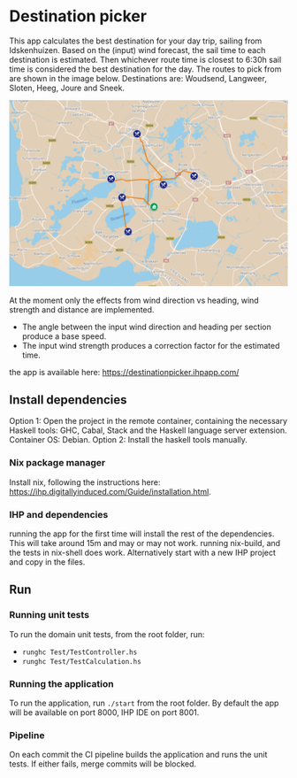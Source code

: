 # Destination picker

This app calculates the best destination for your day trip, sailing from Idskenhuizen. Based on the (input) wind forecast, the sail time to each destination is estimated. Then whichever route time is closest to 6:30h sail time is considered the best destination for the day.
The routes to pick from are shown in the image below. Destinations are: Woudsend, Langweer, Sloten, Heeg, Joure and Sneek. 

<img src="static/routeImages/Allroutes.png" />

At the moment only the effects from wind direction vs heading, wind strength and distance are implemented.
- The angle between the input wind direction and heading per section produce a base speed.
- The input wind strength produces a correction factor for the estimated time.


the app is available here: https://destinationpicker.ihpapp.com/


## Install dependencies

Option 1: Open the project in the remote container, containing the necessary Haskell tools: GHC, Cabal, Stack and the Haskell language server extension. Container OS: Debian.
Option 2: Install the haskell tools manually.

### Nix package manager
Install nix, following the instructions here: https://ihp.digitallyinduced.com/Guide/installation.html.

### IHP and dependencies
running the app for the first time will install the rest of the dependencies. This will take around 15m and may or may not work.
running nix-build, and the tests in nix-shell does work.
Alternatively start with a new IHP project and copy in the files. 


## Run

### Running unit tests
To run the domain unit tests, from the root folder, run:
- `runghc Test/TestController.hs`
- `runghc Test/TestCalculation.hs`

### Running the application
To run the application, run `./start` from the root folder. 
By default the app will be available on port 8000, IHP IDE on port 8001.

### Pipeline
On each commit the CI pipeline builds the application and runs the unit tests. If either fails, merge commits will be blocked.